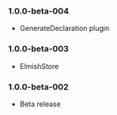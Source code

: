 ### 1.0.0-beta-004

* GenerateDeclaration plugin

### 1.0.0-beta-003

* ElmishStore

### 1.0.0-beta-002

* Beta release